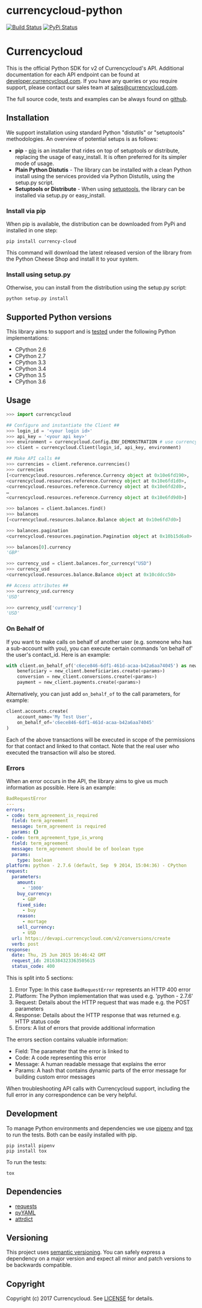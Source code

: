 # currencycloud-python

[![Build Status](https://travis-ci.org/CurrencyCloud/currencycloud-python.png?branch=master)](https://travis-ci.org/CurrencyCloud/currencycloud-python)
[![PyPi Status](https://img.shields.io/pypi/v/currencycloud.svg)](https://pypi.python.org/pypi/currencycloud)

# Currencycloud

This is the official Python SDK for v2 of Currencycloud's API.
Additional documentation for each API endpoint can be found at
[developer.currencycloud.com](https://developer.currencycloud.com/documentation/getting-started/introduction/).
If you have any queries or you require support, please contact our
sales team at sales@currencycloud.com.

The full source code, tests and examples can be always found on
[github](https://github.com/CurrencyCloud/currencycloud-python).

## Installation

We support installation using standard Python "distutils" or
"setuptools" methodologies. An overview of potential setups is as
follows:

-  **pip** - [pip](http://pypi.python.org/pypi/pip/) is an installer
   that rides on top of setuptools or distribute, replacing the usage of
   easy\_install. It is often preferred for its simpler mode of usage.
-  **Plain Python Distutis** - The library can be installed with a clean
   Python install using the services provided via Python Distutils,
   using the setup.py script.
-  **Setuptools or Distribute** - When using
   [setuptools](https://pypi.python.org/pypi/setuptools/), the
   library can be installed via setup.py or easy_install.

### Install via pip

When pip is available, the distribution can be downloaded from PyPi and
installed in one step:

    pip install currency-cloud

This command will download the latest released version of the library
from the Python Cheese Shop and install it to your system.

### Install using setup.py

Otherwise, you can install from the distribution using the setup.py
script:

    python setup.py install

## Supported Python versions

This library aims to support and is [tested](https://travis-ci.org/CurrencyCloud/currencycloud-python)
under the following Python implementations:

-  CPython 2.6
-  CPython 2.7
-  CPython 3.3
-  CPython 3.4
-  CPython 3.5
-  CPython 3.6

## Usage

```python
>>> import currencycloud

## Configure and instantiate the Client ##
>>> login_id = '<your login id>'
>>> api_key = '<your api key>'
>>> environment = currencycloud.Config.ENV_DEMONSTRATION # use currencycloud.ENV_PRODUCTION when ready
>>> client = currencycloud.Client(login_id, api_key, environment)

## Make API calls ##
>>> currencies = client.reference.currencies()
>>> currencies
[<currencycloud.resources.reference.Currency object at 0x10e6fd190>,
<currencycloud.resources.reference.Currency object at 0x10e6fd1d0>,
<currencycloud.resources.reference.Currency object at 0x10e6fd2d0>,
…
<currencycloud.resources.reference.Currency object at 0x10e6fd9d0>]

>>> balances = client.balances.find()
>>> balances
[<currencycloud.resources.balance.Balance object at 0x10e6fd7d0>]

>>> balances.pagination
<currencycloud.resources.pagination.Pagination object at 0x10b15d6a0>

>>> balances[0].currency
'GBP'

>>> currency_usd = client.balances.for_currency("USD")
>>> currency_usd
<currencycloud.resources.balance.Balance object at 0x10cddcc50>

## Access attributes ##
>>> currency_usd.currency
'USD'

>>> currency_usd['currency']
'USD'
```

### On Behalf Of


If you want to make calls on behalf of another user (e.g. someone who has a sub-account with you), you can execute certain commands 'on behalf of' the user's contact_id. Here is an example:

```python
with client.on_behalf_of('c6ece846-6df1-461d-acaa-b42a6aa74045') as new_client:
	beneficiary = new_client.beneficiaries.create(<params>)
	conversion = new_client.conversions.create(<params>)
	payment = new_client.payments.create(<params>)
```

Alternatively, you can just add ``on_behalf_of`` to the call parameters,
for example:

```python
client.accounts.create(
    account_name='My Test User',
    on_behalf_of='c6ece846-6df1-461d-acaa-b42a6aa74045'
)
```

Each of the above transactions will be executed in scope of the permissions
for that contact and linked to that contact. Note that the real user who
executed the transaction will also be stored.

### Errors

When an error occurs in the API, the library aims to give us much
information as possible. Here is an example:

```yaml
BadRequestError
---
errors:
- code: term_agreement_is_required
  field: term_agreement
  message: term_agreement is required
  params: {}
- code: term_agreement_type_is_wrong
  field: term_agreement
  message: term_agreement should be of boolean type
  params:
    type: boolean
platform: python - 2.7.6 (default, Sep  9 2014, 15:04:36) - CPython
request:
  parameters:
    amount:
      - '1000'
    buy_currency:
      - GBP
    fixed_side:
      - buy
    reason:
      - mortage
    sell_currency:
      - USD
  url: https://devapi.currencycloud.com/v2/conversions/create
  verb: post
response:
  date: Thu, 25 Jun 2015 16:46:42 GMT
  request_id: 2816384323363505615
  status_code: 400
```

This is split into 5 sections:

1. Error Type: In this case `BadRequestError` represents an HTTP 400 error
2. Platform: The Python implementation that was used e.g. 'python - 2.7.6'
3. Request: Details about the HTTP request that was made e.g. the POST parameters
4. Response: Details about the HTTP response that was returned e.g. HTTP status code
5. Errors: A list of errors that provide additional information

The errors section contains valuable information:

-  Field: The parameter that the error is linked to
-  Code: A code representing this error
-  Message: A human readable message that explains the error
-  Params: A hash that contains dynamic parts of the error message for building custom error messages

When troubleshooting API calls with Currencycloud support, including
the full error in any correspondence can be very helpful.

## Development

To manage Python environments and dependencies we use [pipenv](https://pipenv.readthedocs.org/en/latest/) and [tox](https://tox.readthedocs.org/en/latest/) to run the tests. Both can be easily installed with pip.

    pip install pipenv
    pip install tox

To run the tests:

    tox

## Dependencies

-  [requests](http://docs.python-requests.org/en/latest/)
-  [pyYAML](http://pyyaml.org/)
-  [attrdict](https://pypi.python.org/pypi/attrdict/2.0.0/)

## Versioning

This project uses [semantic versioning](http://semver.org/). You can
safely express a dependency on a major version and expect all minor and
patch versions to be backwards compatible.

## Copyright

Copyright (c) 2017 Currencycloud. See [LICENSE](LICENSE) for
details.
